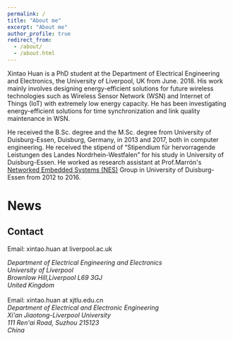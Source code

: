 ```yaml
---
permalink: /
title: "About me"
excerpt: "About me"
author_profile: true
redirect_from: 
  - /about/
  - /about.html
---
```


Xintao Huan is a PhD student at the Department of Electrical Engineering and Electronics, the University of Liverpool, UK from June. 2018. His work mainly involves designing energy-efficient solutions for future wireless technologies such as Wireless Sensor Network (WSN) and Internet of Things (IoT) with extremely low energy capacity. He has been investigating energy-efficient solutions for time synchronization and link quality maintenance in WSN.

He received the B.Sc. degree and the M.Sc. degree from University of 
Duisburg-Essen, Duisburg, Germany, in 2013 and 2017, both in computer engineering. He received the stipend of “Stipendium für hervorragende Leistungen des Landes Nordrhein-Westfalen” for his study in University of Duisburg-Essen. He worked as research assistant at Prof.Marrón's [Networked Embedded Systems (NES)](https://www.nes.uni-due.de/) Group in University of Duisburg-Essen from 2012 to 2016. 

News
======


Contact
------
Email: xintao.huan at liverpool.ac.uk
<address>
  Department of Electrical Engineering and Electronics<br />
  University of Liverpool<br /> 
  Brownlow Hill,Liverpool L69 3GJ<br />
  United Kingdom
</address>
<br /> 
Email: xintao.huan at xjtlu.edu.cn
<address>
  Department of Electrical and Electronic Engineering<br />
  Xi'an Jiaotong-Liverpool University<br /> 
  111 Ren'ai Road, Suzhou 215123<br />
  China
</address>